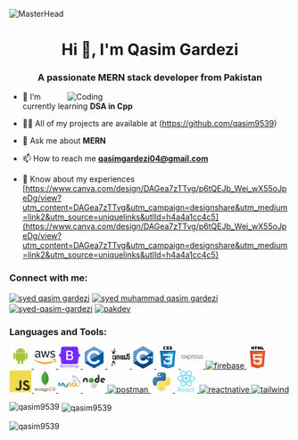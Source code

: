 ![MasterHead](https://media.licdn.com/dms/image/v2/D4D16AQGFC2STrW35AA/profile-displaybackgroundimage-shrink_350_1400/B4DZTlUu9uG4AY-/0/1739014287390?e=1744243200&v=beta&t=pNGf_Xb_a3sHHomRG-6dEevKO9cZGCxRK5coXWXDnKI)
<h1 align="center">Hi 👋, I'm Qasim Gardezi</h1>
<h3 align="center">A passionate MERN stack developer from Pakistan</h3>

<img align="right" alt="Coding" width="400" src="https://cdn.dribbble.com/users/1162077/screenshots/3848914/programmer.gif">



- 🌱 I’m currently learning **DSA in Cpp**

- 👨‍💻 All of my projects are available at (https://github.com/qasim9539)

- 💬 Ask me about **MERN**

- 📫 How to reach me **qasimgardezi04@gmail.com**

- 📄 Know about my experiences [https://www.canva.com/design/DAGea7zTTvg/p6tQEJb_Wei_wX55oJpeDg/view?utm_content=DAGea7zTTvg&utm_campaign=designshare&utm_medium=link2&utm_source=uniquelinks&utlId=h4a4a1cc4c5](https://www.canva.com/design/DAGea7zTTvg/p6tQEJb_Wei_wX55oJpeDg/view?utm_content=DAGea7zTTvg&utm_campaign=designshare&utm_medium=link2&utm_source=uniquelinks&utlId=h4a4a1cc4c5)

<h3 align="left">Connect with me:</h3>
<p align="left">
<a href="https://linkedin.com/in/syed qasim gardezi" target="blank"><img align="center" src="https://raw.githubusercontent.com/rahuldkjain/github-profile-readme-generator/master/src/images/icons/Social/linked-in-alt.svg" alt="syed qasim gardezi" height="30" width="40" /></a>
<a href="https://fb.com/syed muhammad qasim gardezi" target="blank"><img align="center" src="https://raw.githubusercontent.com/rahuldkjain/github-profile-readme-generator/master/src/images/icons/Social/facebook.svg" alt="syed muhammad qasim gardezi" height="30" width="40" /></a>
<a href="https://instagram.com/syed-qasim-gardezi" target="blank"><img align="center" src="https://raw.githubusercontent.com/rahuldkjain/github-profile-readme-generator/master/src/images/icons/Social/instagram.svg" alt="syed-qasim-gardezi" height="30" width="40" /></a>
<a href="https://www.youtube.com/c/pakdev" target="blank"><img align="center" src="https://raw.githubusercontent.com/rahuldkjain/github-profile-readme-generator/master/src/images/icons/Social/youtube.svg" alt="pakdev" height="30" width="40" /></a>
</p>

<h3 align="left">Languages and Tools:</h3>
<p align="left"> <a href="https://developer.android.com" target="_blank" rel="noreferrer"> <img src="https://raw.githubusercontent.com/devicons/devicon/master/icons/android/android-original-wordmark.svg" alt="android" width="40" height="40"/> </a> <a href="https://aws.amazon.com" target="_blank" rel="noreferrer"> <img src="https://raw.githubusercontent.com/devicons/devicon/master/icons/amazonwebservices/amazonwebservices-original-wordmark.svg" alt="aws" width="40" height="40"/> </a> <a href="https://getbootstrap.com" target="_blank" rel="noreferrer"> <img src="https://raw.githubusercontent.com/devicons/devicon/master/icons/bootstrap/bootstrap-plain-wordmark.svg" alt="bootstrap" width="40" height="40"/> </a> <a href="https://www.cprogramming.com/" target="_blank" rel="noreferrer"> <img src="https://raw.githubusercontent.com/devicons/devicon/master/icons/c/c-original.svg" alt="c" width="40" height="40"/> </a> <a href="https://canvasjs.com" target="_blank" rel="noreferrer"> <img src="https://raw.githubusercontent.com/Hardik0307/Hardik0307/master/assets/canvasjs-charts.svg" alt="canvasjs" width="40" height="40"/> </a> <a href="https://www.w3schools.com/cpp/" target="_blank" rel="noreferrer"> <img src="https://raw.githubusercontent.com/devicons/devicon/master/icons/cplusplus/cplusplus-original.svg" alt="cplusplus" width="40" height="40"/> </a> <a href="https://www.w3schools.com/css/" target="_blank" rel="noreferrer"> <img src="https://raw.githubusercontent.com/devicons/devicon/master/icons/css3/css3-original-wordmark.svg" alt="css3" width="40" height="40"/> </a> <a href="https://expressjs.com" target="_blank" rel="noreferrer"> <img src="https://raw.githubusercontent.com/devicons/devicon/master/icons/express/express-original-wordmark.svg" alt="express" width="40" height="40"/> </a> <a href="https://firebase.google.com/" target="_blank" rel="noreferrer"> <img src="https://www.vectorlogo.zone/logos/firebase/firebase-icon.svg" alt="firebase" width="40" height="40"/> </a> <a href="https://www.w3.org/html/" target="_blank" rel="noreferrer"> <img src="https://raw.githubusercontent.com/devicons/devicon/master/icons/html5/html5-original-wordmark.svg" alt="html5" width="40" height="40"/> </a> <a href="https://developer.mozilla.org/en-US/docs/Web/JavaScript" target="_blank" rel="noreferrer"> <img src="https://raw.githubusercontent.com/devicons/devicon/master/icons/javascript/javascript-original.svg" alt="javascript" width="40" height="40"/> </a> <a href="https://www.mongodb.com/" target="_blank" rel="noreferrer"> <img src="https://raw.githubusercontent.com/devicons/devicon/master/icons/mongodb/mongodb-original-wordmark.svg" alt="mongodb" width="40" height="40"/> </a> <a href="https://www.mysql.com/" target="_blank" rel="noreferrer"> <img src="https://raw.githubusercontent.com/devicons/devicon/master/icons/mysql/mysql-original-wordmark.svg" alt="mysql" width="40" height="40"/> </a> <a href="https://nodejs.org" target="_blank" rel="noreferrer"> <img src="https://raw.githubusercontent.com/devicons/devicon/master/icons/nodejs/nodejs-original-wordmark.svg" alt="nodejs" width="40" height="40"/> </a> <a href="https://postman.com" target="_blank" rel="noreferrer"> <img src="https://www.vectorlogo.zone/logos/getpostman/getpostman-icon.svg" alt="postman" width="40" height="40"/> </a> <a href="https://www.python.org" target="_blank" rel="noreferrer"> <img src="https://raw.githubusercontent.com/devicons/devicon/master/icons/python/python-original.svg" alt="python" width="40" height="40"/> </a> <a href="https://reactjs.org/" target="_blank" rel="noreferrer"> <img src="https://raw.githubusercontent.com/devicons/devicon/master/icons/react/react-original-wordmark.svg" alt="react" width="40" height="40"/> </a> <a href="https://reactnative.dev/" target="_blank" rel="noreferrer"> <img src="https://reactnative.dev/img/header_logo.svg" alt="reactnative" width="40" height="40"/> </a> <a href="https://tailwindcss.com/" target="_blank" rel="noreferrer"> <img src="https://www.vectorlogo.zone/logos/tailwindcss/tailwindcss-icon.svg" alt="tailwind" width="40" height="40"/> </a> </p>

<p><img align="left" src="https://github-readme-stats.vercel.app/api/top-langs?username=qasim9539&show_icons=true&locale=en&layout=compact" alt="qasim9539" /></p>

<p>&nbsp;<img align="center" src="https://github-readme-stats.vercel.app/api?username=qasim9539&show_icons=true&locale=en" alt="qasim9539" /></p>

<p><img align="center" src="https://github-readme-streak-stats.herokuapp.com/?user=qasim9539&" alt="qasim9539" /></p>
